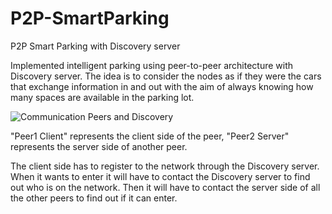 # P2P-SmartParking
P2P Smart Parking with Discovery server

Implemented intelligent parking using peer-to-peer architecture with Discovery server.
The idea is to consider the nodes as if they were the cars that exchange information in and out with the aim of always knowing how many spaces are available 
in the parking lot.

![Communication Peers and Discovery](https://user-images.githubusercontent.com/59747500/124516148-53e79c80-dde1-11eb-9230-7220fa894d0f.png)

"Peer1 Client" represents the client side of the peer, "Peer2 Server" represents the server side of another peer.

The client side has to register to the network through the Discovery server. When it wants to enter it will have to contact the Discovery server to find out who is on the network. Then it will have to contact the server side of all the other peers to find out if it can enter.
